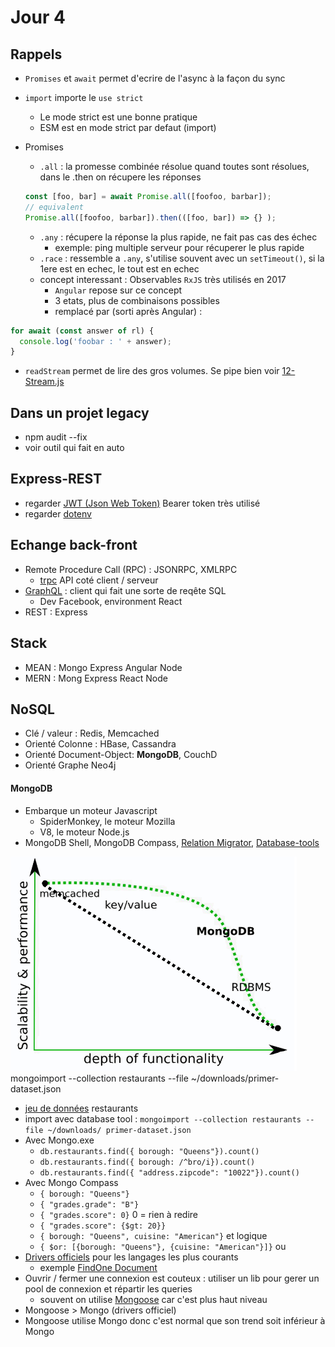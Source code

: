 # Jour 4

## Rappels
* `Promises` et `await` permet d'ecrire de l'async à la façon du sync
* `import` importe le `use strict`
  * Le mode strict est une bonne pratique
  * ESM est en mode strict par defaut (import)
* Promises
  * `.all` : la promesse combinée résolue quand toutes sont résolues, dans le .then on récupere les réponses

  ``` javascript
  const [foo, bar] = await Promise.all([foofoo, barbar]);
  // equivalent
  Promise.all([foofoo, barbar]).then(([foo, bar]) => {} );

  ```
  * `.any` : récupere la réponse la plus rapide, ne fait pas cas des échec
    * exemple: ping multiple serveur pour récuperer le plus rapide
  * `.race` : ressemble a `.any`, s'utilise souvent avec un `setTimeout()`, si la 1ere est en echec, le tout est en echec
  * concept interessant : Observables `RxJS` très utilisés en 2017
    * `Angular` repose sur ce concept
    * 3 etats, plus de combinaisons possibles
    * remplacé par (sorti après Angular) :

``` javascript
for await (const answer of rl) {
  console.log('foobar : ' + answer);
}
```
* `readStream` permet de lire des gros volumes. Se pipe bien voir [12-Stream.js](https://github.com/Italemyae/Formation-NodeJS/blob/master/API-Node/12-stream.js#L17)

## Dans un projet legacy
* npm audit --fix
* voir outil qui fait en auto


## Express-REST
* regarder [JWT (Json Web Token)](https://jwt.io/) Bearer token très utilisé
* regarder [dotenv](https://www.dotenv.org/docs/)

## Echange back-front
* Remote Procedure Call (RPC) : JSONRPC, XMLRPC
  * [trpc](https://trpc.io/) API coté client / serveur
* [GraphQL](https://graphql.org/) : client qui fait une sorte de reqête SQL
  * Dev Facebook, environment React
* REST : Express

## Stack
* MEAN : Mongo Express Angular Node
* MERN : Mong Express React Node

## NoSQL
* Clé / valeur : Redis, Memcached
* Orienté Colonne : HBase, Cassandra
* Orienté Document-Object: __MongoDB__, CouchD
* Orienté Graphe Neo4j

#### MongoDB
* Embarque un moteur Javascript
  * SpiderMonkey, le moteur Mozilla
  * V8, le moteur Node.js
* MongoDB Shell, MongoDB Compass, [Relation Migrator](https://www.mongodb.com/try/download/relational-migrator), [Database-tools](https://www.mongodb.com/try/download/database-tools)

![SGBD](https://github.com/Italemyae/Formation-NodeJS/blob/master/SGBD.png)
mongoimport --collection restaurants --file ~/downloads/primer-dataset.json

* [jeu de données](https://raw.githubusercontent.com/OpenKitten/Mongo-Assets/master/primer-dataset.json) restaurants
* import avec database tool : `mongoimport --collection restaurants --file ~/downloads/
primer-dataset.json`
* Avec Mongo.exe
  * `db.restaurants.find({ borough: "Queens"}).count()`
  * `db.restaurants.find({ borough: /^bro/i}).count()`
  * `db.restaurants.find({ "address.zipcode": "10022"}).count()`
* Avec Mongo Compass
  * `{ borough: "Queens"}`
  * `{ "grades.grade": "B"}`
  * `{ "grades.score": 0}` 0 = rien à redire
  * `{ "grades.score": {$gt: 20}}`
  * `{ borough: "Queens", cuisine: "American"}` et logique
  * `{ $or: [{borough: "Queens"}, {cuisine: "American"}]}` ou
*  [Drivers officiels](https://www.mongodb.com/docs/drivers/) pour les langages les plus courants
    * exemple [FindOne Document](https://www.mongodb.com/docs/drivers/node/current/usage-examples/findOne/)
  * Ouvrir / fermer une connexion est couteux : utiliser un lib pour gerer un pool de connexion et répartir les queries
    * souvent on utilise [Mongoose](https://mongoosejs.com/) car c'est plus haut niveau
  * Mongoose > Mongo (drivers officiel)
  * Mongoose utilise Mongo donc c'est normal que son trend soit inférieur à Mongo
